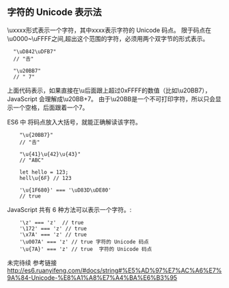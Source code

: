 ## 字符的 Unicode 表示法

\uxxxx形式表示一个字符，其中xxxx表示字符的 Unicode 码点。
限于码点在\u0000~\uFFFF之间,超出这个范围的字符，必须用两个双字节的形式表示。
```
  "\uD842\uDFB7"
  // "𠮷"

  "\u20BB7"
  // " 7"
```
上面代码表示，如果直接在\u后面跟上超过0xFFFF的数值（比如\u20BB7），
JavaScript 会理解成\u20BB+7。
由于\u20BB是一个不可打印字符，所以只会显示一个空格，后面跟着一个7。

ES6 中 将码点放入大括号，就能正确解读该字符。
```
    "\u{20BB7}"
    // "𠮷"

    "\u{41}\u{42}\u{43}"
    // "ABC"

    let hello = 123;
    hell\u{6F} // 123

    '\u{1F680}' === '\uD83D\uDE80'
    // true
```


JavaScript 共有 6 种方法可以表示一个字符。:
```
    '\z' === 'z'  // true 
    '\172' === 'z' // true
    '\x7A' === 'z' // true   
    '\u007A' === 'z' // true 字符的 Unicode 码点
    '\u{7A}' === 'z' // true  字符的 Unicode 码点
```

未完待续
参考链接 http://es6.ruanyifeng.com/#docs/string#%E5%AD%97%E7%AC%A6%E7%9A%84-Unicode-%E8%A1%A8%E7%A4%BA%E6%B3%95
